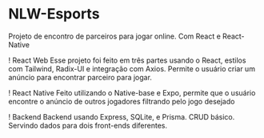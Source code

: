 # NLW-Esports
Projeto de encontro de parceiros para jogar online. Com React e React-Native
 
! React Web
Esse projeto foi feito em três partes usando o React, estilos com Tailwind, Radix-UI e integração com Axios. Permite o usuário criar um anúncio para encontrar parceiro para jogar.

! React Native
Feito utilizando o Native-base e Expo, permite que o usuário encontre o anúncio de outros jogadores filtrando pelo jogo desejado

! Backend
Backend usando Express, SQLite, e Prisma. CRUD básico. Servindo dados para dois front-ends diferentes.
